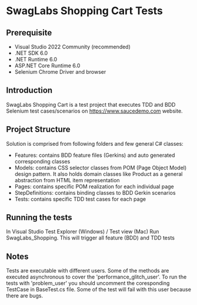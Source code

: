 SwagLabs Shopping Cart Tests
============================

## Prerequisite
 - Visual Studio 2022 Community (recommended)
 - .NET SDK 6.0
 - .NET Runtime 6.0
 - ASP.NET Core Runtime 6.0
 - Selenium Chrome Driver and browser

## Introduction
SwagLabs Shopping Cart is a test project that executes TDD and BDD Selenium test cases/scenarios on https://www.saucedemo.com website.

## Project Structure
Solution is comprised from following folders and few general C# classes:
- Features: contains BDD feature files (Gerkins) and auto generated corresponding classes
- Models: contains CSS selector classes from POM (Page Object Model) design pattern. It also holds domain classes like Product as a general abstraction from HTML item representation
- Pages: contains specific POM realization for each individual page
- StepDefinitions: contains binding classes to BDD Gerkin scenarios
- Tests: contains specific TDD test cases for each page

## Running the tests
In Visual Studio Test Explorer (Windows) / Test view (Mac) Run SwagLabs_Shopping. This will trigger all feature (BDD) and TDD tests

## Notes
Tests are executable with different users. Some of the methods are executed asynchronous to cover the 'performance_glitch_user'. 
To run the tests with 'problem_user' you should uncomment the coresponding TestCase in BaseTest.cs file. Some of the test will fail with this user because there are bugs.
